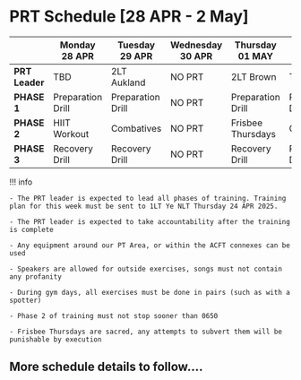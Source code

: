 # PRT Schedule [28 APR - 2 May]

|            | Monday 28 APR              | Tuesday 29 APR                 | Wednesday 30 APR            | Thursday 01 MAY              | Friday 02 MAY              |
|------------|----------------------|--------------------------|-----------------------|------------------------|----------------------|
| **PRT Leader**    | TBD      | 2LT Aukland         | NO PRT    |    2LT Brown      | TBD  |
| **PHASE 1**    | Preparation Drill      | Preparation Drill         | NO PRT   | Preparation Drill         | Preparation Drill  |
| **PHASE 2**   | HIIT Workout    | Combatives | NO PRT    | Frisbee Thursdays | Gym Day |
| **PHASE 3** | Recovery Drill   | Recovery Drill | NO PRT         | Recovery Drill | Recovery Drill |

!!! info

    - The PRT leader is expected to lead all phases of training. Training plan for this week must be sent to 1LT Ye NLT Thursday 24 APR 2025.

    - The PRT leader is expected to take accountability after the training is complete

    - Any equipment around our PT Area, or within the ACFT connexes can be used 

    - Speakers are allowed for outside exercises, songs must not contain any profanity

    - During gym days, all exercises must be done in pairs (such as with a spotter)

    - Phase 2 of training must not stop sooner than 0650

    - Frisbee Thursdays are sacred, any attempts to subvert them will be punishable by execution

## More schedule details to follow....

